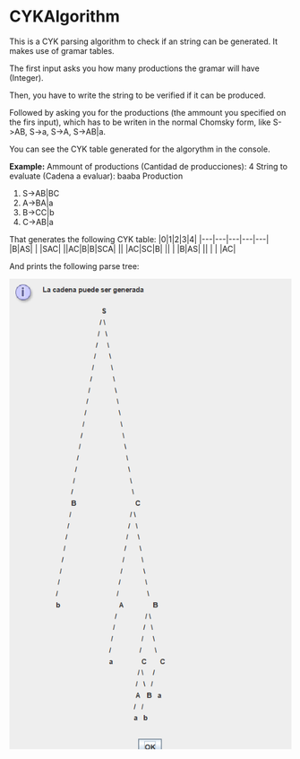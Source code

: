 # CYKAlgorithm
This is a CYK parsing algorithm to check if an string can be generated.
It makes use of gramar tables.

The first input asks you how many productions the gramar will have (Integer).

Then, you have to write the string to be verified if it can be produced.

Followed by asking you for the productions (the ammount you specified on the firs input), which has to be writen in the normal Chomsky form, like S->AB, S->a, S->A, S->AB|a.

You can see the CYK table generated for the algorythm in the console.


**Example:**
Ammount of productions (Cantidad de producciones): 4
String to evaluate (Cadena a evaluar): baaba
Production
<ol>
<li>S->AB|BC</li>
<li>A->BA|a</li>
<li>B->CC|b</li>
<li>C->AB|a</li>
</ol>

That generates the following CYK table:
|0|1|2|3|4|
|---|---|---|---|---|
|B|AS| | |SAC|
||AC|B|B|SCA|
|| |AC|SC|B|
|| | |B|AS|
|| | | |AC|

And prints the following parse tree:

![Parse tree img](https://github.com/MiltonEBR/CYKAlgorithm/blob/main/Screenshot_128.png)


